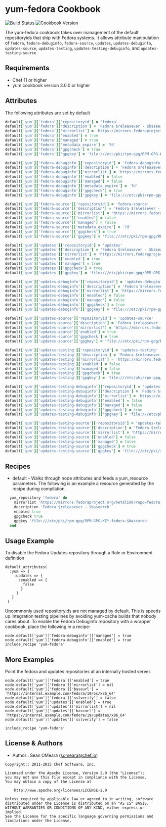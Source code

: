 yum-fedora Cookbook
============
[![Build Status](https://travis-ci.org/chef-cookbooks/yum-fedora.svg?branch=master)](http://travis-ci.org/chef-cookbooks/yum-fedora)
[![Cookbook Version](https://img.shields.io/cookbook/v/yum-fedora.svg)](https://supermarket.chef.io/cookbooks/yum-fedora)

The yum-fedora cookbook takes over management of the default
repositoryids that ship with Fedora systems. It allows attribute
manipulation of `fedora`, `fedora-debuginfo`, `fedora-source`, `updates`,
`updates-debuginfo`, `updates-source`, `updates-testing`,
`updates-testing-debuginfo`, and `updates-testing-source`

Requirements
------------
* Chef 11 or higher
* yum cookbook version 3.0.0 or higher

Attributes
----------
The following attributes are set by default

``` ruby
default['yum']['fedora']['repositoryid'] = 'fedora'
default['yum']['fedora']['description'] = 'Fedora $releasever - $basearch'
default['yum']['fedora']['mirrorlist'] = 'https://mirrors.fedoraproject.org/metalink?repo=fedora-$releasever&arch=$basearch'
default['yum']['fedora']['enabled'] = true
default['yum']['fedora']['managed'] = true
default['yum']['fedora']['metadata_expire'] = '7d'
default['yum']['fedora']['gpgcheck'] = true
default['yum']['fedora']['gpgkey'] = 'file:///etc/pki/rpm-gpg/RPM-GPG-KEY-fedora-$basearch'
```

``` ruby
default['yum']['fedora-debuginfo']['repositoryid'] = 'fedora-debuginfo'
default['yum']['fedora-debuginfo']['description'] = 'Fedora $releasever - $basearch - Debug'
default['yum']['fedora-debuginfo']['mirrorlist'] = 'https://mirrors.fedoraproject.org/metalink?repo=fedora-debug-$releasever&arch=$basearch'
default['yum']['fedora-debuginfo']['enabled'] = false
default['yum']['fedora-debuginfo']['managed'] = false
default['yum']['fedora-debuginfo']['metadata_expire'] = '7d'
default['yum']['fedora-debuginfo']['gpgcheck'] = true
default['yum']['fedora-debuginfo']['gpgkey'] = 'file:///etc/pki/rpm-gpg/RPM-GPG-KEY-fedora-$basearch'
```

``` ruby
default['yum']['fedora-source']['repositoryid'] = 'fedora-source'
default['yum']['fedora-source']['description'] = 'Fedora $releasever - Source'
default['yum']['fedora-source']['mirrorlist'] = 'https://mirrors.fedoraproject.org/metalink?repo=fedora-source-$releasever&arch=$basearch'
default['yum']['fedora-source']['enabled'] = false
default['yum']['fedora-source']['managed'] = false
default['yum']['fedora-source']['metadata_expire'] = '7d'
default['yum']['fedora-source']['gpgcheck'] = true
default['yum']['fedora-source']['gpgkey'] = 'file:///etc/pki/rpm-gpg/RPM-GPG-KEY-fedora-$basearch'
```

``` ruby
default['yum']['updates']['repositoryid'] = 'updates'
default['yum']['updates']['description'] = 'Fedora $releasever - $basearch - Updates'
default['yum']['updates']['mirrorlist'] = 'https://mirrors.fedoraproject.org/metalink?repo=updates-released-f$releasever&arch=$basearch'
default['yum']['updates']['enabled'] = true
default['yum']['updates']['managed'] = true
default['yum']['updates']['gpgcheck'] = true
default['yum']['updates']['gpgkey'] = 'file:///etc/pki/rpm-gpg/RPM-GPG-KEY-fedora-$basearch'
```

``` ruby
default['yum']['updates-debuginfo']['repositoryid'] = 'updates-debuginfo'
default['yum']['updates-debuginfo']['description'] = 'Fedora $releasever - $basearch - Updates - Debug'
default['yum']['updates-debuginfo']['mirrorlist'] = 'https://mirrors.fedoraproject.org/metalink?repo=updates-released-debug-f$releasever&arch=$basearch'
default['yum']['updates-debuginfo']['enabled'] = false
default['yum']['updates-debuginfo']['managed'] = false
default['yum']['updates-debuginfo']['gpgcheck'] = true
default['yum']['updates-debuginfo']['gpgkey'] = 'file:///etc/pki/rpm-gpg/RPM-GPG-KEY-fedora-$basearch'
```

```ruby
default['yum']['updates-source']['repositoryid'] = 'updates-source'
default['yum']['updates-source']['description'] = 'Fedora $releasever - Updates Source'
default['yum']['updates-source']['mirrorlist'] = 'https://mirrors.fedoraproject.org/metalink?repo=updates-released-source-f$releasever&arch=$basearch'
default['yum']['updates-source']['enabled'] = true
default['yum']['updates-source']['gpgcheck'] = true
default['yum']['updates-source']['gpgkey'] = 'file:///etc/pki/rpm-gpg/RPM-GPG-KEY-fedora-$basearch'
```

```ruby
default['yum']['updates-testing']['repositoryid'] = 'updates-testing'
default['yum']['updates-testing']['description'] = 'Fedora $releasever - $basearch - Test Updates'
default['yum']['updates-testing']['mirrorlist'] = 'https://mirrors.fedoraproject.org/metalink?repo=updates-testing-f$releasever&arch=$basearch'
default['yum']['updates-testing']['enabled'] = false
default['yum']['updates-testing']['managed'] = false
default['yum']['updates-testing']['gpgcheck'] = true
default['yum']['updates-testing']['gpgkey'] = 'file:///etc/pki/rpm-gpg/RPM-GPG-KEY-fedora-$basearch'
```

```ruby
default['yum']['updates-testing-debuginfo']['repositoryid'] = 'updates-testing-debuginfo'
default['yum']['updates-testing-debuginfo']['description'] = 'Fedora $releasever - $basearch - Test Updates Debug'
default['yum']['updates-testing-debuginfo']['mirrorlist'] = 'https://mirrors.fedoraproject.org/metalink?repo=updates-testing-debug-f$releasever&arch=$basearch'
default['yum']['updates-testing-debuginfo']['enabled'] = false
default['yum']['updates-testing-debuginfo']['managed'] = false
default['yum']['updates-testing-debuginfo']['gpgcheck'] = true
default['yum']['updates-testing-debuginfo']['gpgkey'] = 'file:///etc/pki/rpm-gpg/RPM-GPG-KEY-fedora-$basearch'
```

```ruby
default['yum']['updates-testing-source']['repositoryid'] = 'updates-testing-source'
default['yum']['updates-testing-source']['description'] = 'Fedora $releasever - Test Updates Source'
default['yum']['updates-testing-source']['mirrorlist'] = 'https://mirrors.fedoraproject.org/metalink?repo=updates-testing-source-f$releasever&arch=$basearch'
default['yum']['updates-testing-source']['enabled'] = false
default['yum']['updates-testing-source']['managed'] = false
default['yum']['updates-testing-source']['gpgcheck'] = true
default['yum']['updates-testing-source']['gpgkey'] = 'file:///etc/pki/rpm-gpg/RPM-GPG-KEY-fedora-$basearch'
```

Recipes
-------
* default - Walks through node attributes and feeds a yum_resource
  parameters. The following is an example a resource generated by the
  recipe during compilation.
  
```ruby
  yum_repository 'fedora' do
    mirrorlist 'https://mirrors.fedoraproject.org/metalink?repo=fedora-$releasever&arch=$basearch'
    description 'Fedora $releasever - $basearch'
    enabled true
    gpgcheck true
    gpgkey 'file:///etc/pki/rpm-gpg/RPM-GPG-KEY-fedora-$basearch'
  end
```

Usage Example
-------------
To disable the Fedora Updates repository through a Role or Environment definition

```
default_attributes(
  :yum => {
    :updates => {
      :enabled => {
        false
       }
     }
   }
 )
```

Uncommonly used repositoryids are not managed by default. This is
speeds up integration testing pipelines by avoiding yum-cache builds
that nobody cares about. To enable the Fedora Debuginfo repository
with a wrapper cookbook, place the following in a recipe:

```
node.default['yum']['fedora-debuginfo']['managed'] = true
node.default['yum']['fedora-debuginfo']['enabled'] = true
include_recipe 'yum-fedora'
```

More Examples
-------------
Point the fedora and updates repositories at an internally hosted server.

```
node.default['yum']['fedora']['enabled'] = true
node.default['yum']['fedora']['mirrorlist'] = nil
node.default['yum']['fedora']['baseurl'] = 'https://internal.example.com/fedora/19/os/x86_64'
node.default['yum']['fedora']['sslverify'] = false
node.default['yum']['updates']['enabled'] = true
node.default['yum']['updates']['mirrorlist'] = nil
node.default['yum']['updates']['baseurl'] = 'https://internal.example.com/fedora/19/updates/x86_64'
node.default['yum']['updates']['sslverify'] = false

include_recipe 'yum-fedora'
```

License & Authors
-----------------
- Author:: Sean OMeara (<someara@chef.io>)

```text
Copyright:: 2011-2015 Chef Software, Inc.

Licensed under the Apache License, Version 2.0 (the "License");
you may not use this file except in compliance with the License.
You may obtain a copy of the License at

    http://www.apache.org/licenses/LICENSE-2.0

Unless required by applicable law or agreed to in writing, software
distributed under the License is distributed on an "AS IS" BASIS,
WITHOUT WARRANTIES OR CONDITIONS OF ANY KIND, either express or implied.
See the License for the specific language governing permissions and
limitations under the License.
```
